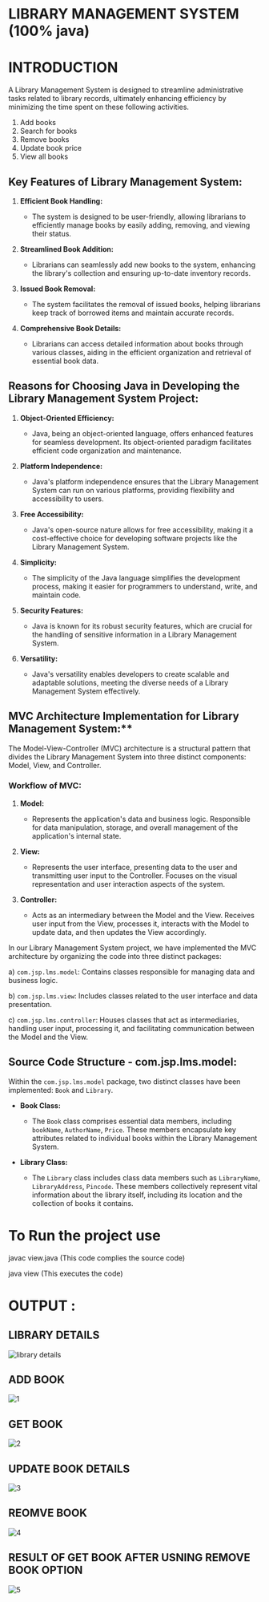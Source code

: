 # <h1>LIBRARY MANAGEMENT SYSTEM (100% java)<h1>

# INTRODUCTION 

A Library Management System is designed to streamline administrative tasks related to library records, ultimately enhancing efficiency by minimizing the time spent on these following activities.

1) Add books
2) Search for books
3) Remove books
4) Update book price
5) View all books

## Key Features of Library Management System:

1. **Efficient Book Handling:**
   - The system is designed to be user-friendly, allowing librarians to efficiently manage books by easily adding, removing, and viewing their status.

2. **Streamlined Book Addition:**
   - Librarians can seamlessly add new books to the system, enhancing the library's collection and ensuring up-to-date inventory records.

3. **Issued Book Removal:**
   - The system facilitates the removal of issued books, helping librarians keep track of borrowed items and maintain accurate records.

4. **Comprehensive Book Details:**
   - Librarians can access detailed information about books through various classes, aiding in the efficient organization and retrieval of essential book data.

## Reasons for Choosing Java in Developing the Library Management System Project:

1. **Object-Oriented Efficiency:**
   - Java, being an object-oriented language, offers enhanced features for seamless development. Its object-oriented paradigm facilitates efficient code organization and maintenance.

2. **Platform Independence:**
   - Java's platform independence ensures that the Library Management System can run on various platforms, providing flexibility and accessibility to users.

3. **Free Accessibility:**
   - Java's open-source nature allows for free accessibility, making it a cost-effective choice for developing software projects like the Library Management System.

4. **Simplicity:**
   - The simplicity of the Java language simplifies the development process, making it easier for programmers to understand, write, and maintain code.

5. **Security Features:**
   - Java is known for its robust security features, which are crucial for the handling of sensitive information in a Library Management System.

6. **Versatility:**
   - Java's versatility enables developers to create scalable and adaptable solutions, meeting the diverse needs of a Library Management System effectively.
  
## MVC Architecture Implementation for Library Management System:**

The Model-View-Controller (MVC) architecture is a structural pattern that divides the Library Management System into three distinct components: Model, View, and Controller.

### **Workflow of MVC:**
1. **Model:**
   - Represents the application's data and business logic. Responsible for data manipulation, storage, and overall management of the application's internal state.

2. **View:**
   - Represents the user interface, presenting data to the user and transmitting user input to the Controller. Focuses on the visual representation and user interaction aspects of the system.

3. **Controller:**
   - Acts as an intermediary between the Model and the View. Receives user input from the View, processes it, interacts with the Model to update data, and then updates the View accordingly.

In our Library Management System project, we have implemented the MVC architecture by organizing the code into three distinct packages:

a) `com.jsp.lms.model`: Contains classes responsible for managing data and business logic.

b) `com.jsp.lms.view`: Includes classes related to the user interface and data presentation.

c) `com.jsp.lms.controller`: Houses classes that act as intermediaries, handling user input, processing it, and facilitating communication between the Model and the View.

## Source Code Structure - com.jsp.lms.model:

Within the `com.jsp.lms.model` package, two distinct classes have been implemented: `Book` and `Library`.

- **Book Class:**
  - The `Book` class comprises essential data members, including `bookName`, `AuthorName`, `Price`. These members encapsulate key attributes related to individual books within the Library Management System.

- **Library Class:**
  - The `Library` class includes class data members such as `LibraryName`, `LibraryAddress`, `Pincode`. These members collectively represent vital information about the library itself, including its location and the collection of books it contains.

# To Run the project use 
javac view.java (This code complies the source code)

java view (This executes the code)


# OUTPUT :

## LIBRARY DETAILS
![library details](https://github.com/abhaygupta7121/Library_management_system/assets/78422889/11bab82a-457a-43f0-8e6b-b6abf4dbea72)

## ADD BOOK
![1](https://github.com/abhaygupta7121/Library_management_system/assets/78422889/866f0f4a-e646-40b3-b53e-2f10bd348230)

## GET BOOK
![2](https://github.com/abhaygupta7121/Library_management_system/assets/78422889/d451ea50-a6c7-4a9f-b986-f70d2e2eb26d)

## UPDATE BOOK DETAILS
![3](https://github.com/abhaygupta7121/Library_management_system/assets/78422889/585797b7-c544-4218-8f86-fae31d585399)

## REOMVE BOOK
![4](https://github.com/abhaygupta7121/Library_management_system/assets/78422889/08da0e0f-5358-44eb-9c15-cc0f817e5b48)

## RESULT OF GET BOOK AFTER USNING REMOVE BOOK OPTION 
![5](https://github.com/abhaygupta7121/Library_management_system/assets/78422889/4e4710b4-dcc5-4243-8008-33f4ea1d98df)























